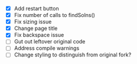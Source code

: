 - [x] Add restart button
- [x] Fix number of calls to findSolns()
- [x] Fix sizing issue
- [x] Change page title
- [x] Fix backspace issue
- [ ] Gut out leftover original code
- [ ] Address compile warnings
- [ ] Change styling to distinguish from original fork?

